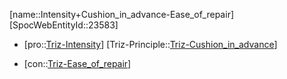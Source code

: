 ﻿---
type: TrizContradiction
aliases:
- Intensity+Cushion_in_advance-Ease_of_repair
license: CC BY-SA 4.0
copyright: https://github.com/SpocWeb
IsDeleted: false
IsReadOnly: false
Confidential: public
tags: 
- Triz/Contradiction
---
[name::Intensity+Cushion_in_advance-Ease_of_repair]
[SpocWebEntityId::23583]
+ [pro::[Triz-Intensity](tech/Triz/Parameter/Triz-Intensity.md)]
[Triz-Principle::[Triz-Cushion_in_advance](tech/Triz/Principle/Triz-Cushion_in_advance.md)]
- [con::[Triz-Ease_of_repair](tech/Triz/Parameter/Triz-Ease_of_repair.md)]

